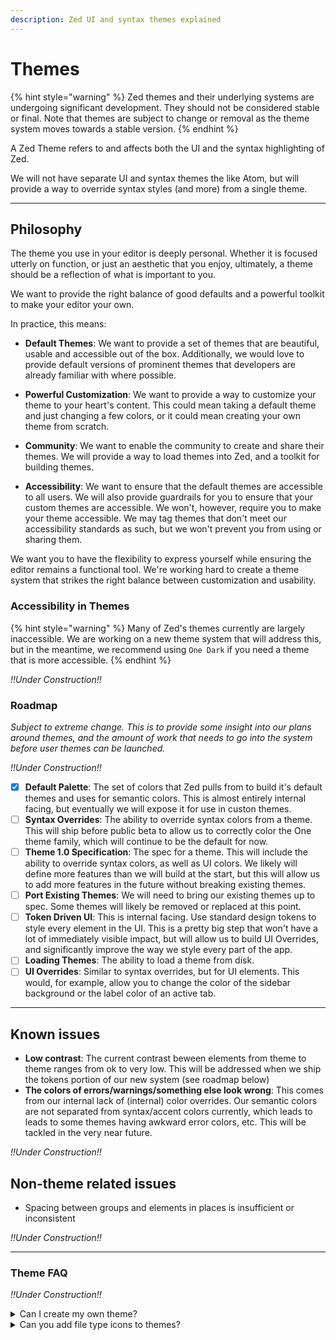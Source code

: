```yaml
---
description: Zed UI and syntax themes explained
---
```


# Themes

{% hint style="warning" %}
Zed themes and their underlying systems are undergoing significant development. They should not be considered stable or final. Note that themes are subject to change or removal as the theme system moves towards a stable version.
{% endhint %}

A Zed Theme refers to and affects both the UI and the syntax highlighting of Zed.

We will not have separate UI and syntax themes the like Atom, but will provide a way to override syntax styles (and more) from a single theme.

---

## Philosophy

The theme you use in your editor is deeply personal. Whether it is focused utterly on function, or just an aesthetic that you enjoy, ultimately, a theme should be a reflection of what is important to you.

We want to provide the right balance of good defaults and a powerful toolkit to make your editor your own.

In practice, this means:

- **Default Themes**: We want to provide a set of themes that are beautiful, usable and accessible out of the box. Additionally, we would love to provide default versions of prominent themes that developers are already familiar with where possible.

- **Powerful Customization**: We want to provide a way to customize your theme to your heart's content. This could mean taking a default theme and just changing a few colors, or it could mean creating your own theme from scratch.

- **Community**: We want to enable the community to create and share their themes. We will provide a way to load themes into Zed, and a toolkit for building themes.

- **Accessibility**: We want to ensure that the default themes are accessible to all users. We will also provide guardrails for you to ensure that your custom themes are accessible. We won't, however, require you to make your theme accessible. We may tag themes that don't meet our accessibility standards as such, but we won't prevent you from using or sharing them.

We want you to have the flexibility to express yourself while ensuring the editor remains a functional tool. We're working hard to create a theme system that strikes the right balance between customization and usability.

### Accessibility in Themes

{% hint style="warning" %}
Many of Zed's themes currently are largely inaccessible. We are working on a new theme system that will address this, but in the meantime, we recommend using `One Dark` if you need a theme that is more accessible.
{% endhint %}

_!!Under Construction!!_

### Roadmap

_Subject to extreme change. This is to provide some insight into our plans around themes, and the amount of work that needs to go into the system before user themes can be launched._

_!!Under Construction!!_

- [x] **Default Palette**: The set of colors that Zed pulls from to build it's default themes and uses for semantic colors. This is almost entirely internal facing, but eventually we will expose it for use in custon themes.
- [ ] **Syntax Overrides**: The ability to override syntax colors from a theme. This will ship before public beta to allow us to correctly color the One theme family, which will continue to be the default for now.
- [ ] **Theme 1.0 Specification**: The spec for a theme. This will include the ability to override syntax colors, as well as UI colors. We likely will define more features than we will build at the start, but this will allow us to add more features in the future without breaking existing themes.
- [ ] **Port Existing Themes**: We will need to bring our existing themes up to spec. Some themes will likely be removed or replaced at this point.
- [ ] **Token Driven UI**: This is internal facing. Use standard design tokens to style every element in the UI. This is a pretty big step that won't have a lot of immediately visible impact, but will allow us to build UI Overrides, and significantly improve the way we style every part of the app.
- [ ] **Loading Themes**: The ability to load a theme from disk.
- [ ] **UI Overrides**: Similar to syntax overrides, but for UI elements. This would, for example, allow you to change the color of the sidebar background or the label color of an active tab.

---

## Known issues

- **Low contrast**: The current contrast beween elements from theme to theme ranges from ok to very low. This will be addressed when we ship the tokens portion of our new system (see roadmap below)
- **The colors of errors/warnings/something else look wrong**: This comes from our internal lack of (internal) color overrides. Our semantic colors are not separated from syntax/accent colors currently, which leads to leads to some themes having awkward error colors, etc. This will be tackled in the very near future.

_!!Under Construction!!_

## Non-theme related issues

- Spacing between groups and elements in places is insufficient or inconsistent

_!!Under Construction!!_

---

### Theme FAQ

_!!Under Construction!!_

<details>

<summary>Can I create my own theme?</summary>

This is planned, though we don't have a timeline.

</details>

<details>

<summary>Can you add file type icons to themes?</summary>

Not yet, but it is [highly requested](https://github.com/zed-industries/community/issues/206) in our community board. If you would like to see this feature specifically, feel free to share any projects for sourcing these in the [GitHub issue](https://github.com/zed-industries/community/issues/206).

</details>
